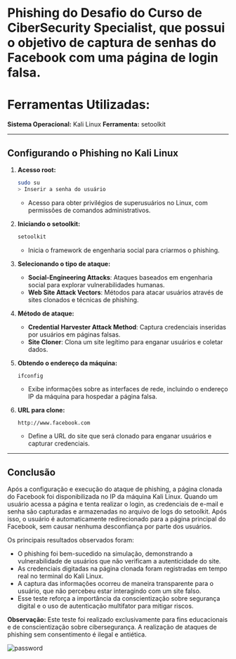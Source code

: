 # Phishing do Desafio do Curso de CiberSecurity Specialist, que possui o objetivo de captura de senhas do Facebook com uma página de login falsa.

# Ferramentas Utilizadas:

**Sistema Operacional:** Kali Linux
**Ferramenta:** setoolkit

------------

## Configurando o Phishing no Kali Linux

1. **Acesso root:**
   ```bash
   sudo su
   > Inserir a senha do usuário
   ```
   - Acesso para obter privilégios de superusuários no Linux, com permissões de comandos administrativos.

2. **Iniciando o setoolkit:**
   ```bash
   setoolkit
   ```
   - Inicia o framework de engenharia social para criarmos o phishing.
 
3. **Selecionando o tipo de ataque:**
   - **Social-Engineering Attacks**: Ataques baseados em engenharia social para explorar vulnerabilidades humanas.
   - **Web Site Attack Vectors**: Métodos para atacar usuários através de sites clonados e técnicas de phishing.

4. **Método de ataque:**
   - **Credential Harvester Attack Method**: Captura credenciais inseridas por usuários em páginas falsas.
   - **Site Cloner**: Clona um site legítimo para enganar usuários e coletar dados.

5. **Obtendo o endereço da máquina:**
   ```bash
   ifconfig
   ```
   - Exibe informações sobre as interfaces de rede, incluindo o endereço IP da máquina para hospedar a página falsa.

6. **URL para clone:**
   ```
   http://www.facebook.com
   ```
   - Define a URL do site que será clonado para enganar usuários e capturar credenciais.

---

## Conclusão

Após a configuração e execução do ataque de phishing, a página clonada do Facebook foi disponibilizada no IP da máquina Kali Linux. Quando um usuário acessa a página e tenta realizar o login, as credenciais de e-mail e senha são capturadas e armazenadas no arquivo de logs do setoolkit. Após isso, o usuário é automaticamente redirecionado para a página principal do Facebook, sem causar nenhuma desconfiança por parte dos usuários.

Os principais resultados observados foram:

- O phishing foi bem-sucedido na simulação, demonstrando a vulnerabilidade de usuários que não verificam a autenticidade do site.
- As credenciais digitadas na página clonada foram registradas em tempo real no terminal do Kali Linux.
- A captura das informações ocorreu de maneira transparente para o usuário, que não percebeu estar interagindo com um site falso.
- Esse teste reforça a importância da conscientização sobre segurança digital e o uso de autenticação multifator para mitigar riscos.

**Observação:** Este teste foi realizado exclusivamente para fins educacionais e de conscientização sobre cibersegurança. A realização de ataques de phishing sem consentimento é ilegal e antiética.

![password](https://github.com/user-attachments/assets/2bb77634-1c57-4aed-94cf-3c0b77f339c6)


